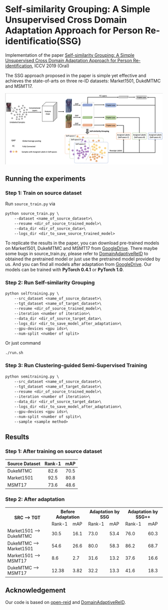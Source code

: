# Self-similarity Grouping: A Simple Unsupervised Cross Domain Adaptation Approach for Person Re-identificatio(SSG)
Implementation of the paper [Self-similarity Grouping: A Simple Unsupervised Cross Domain Adaptation Approach for Person Re-identification](https://arxiv.org/abs/1811.10144), ICCV 2019 (Oral)


The SSG approach proposed in the paper is simple yet effective and achieves the state-of-arts on three re-ID datasets: Market1501, DukdMTMC and MSMT17.

![Illustration of the Self-similarity Grouping.](./figs/framework.png)

<!-- ## Setup

1. Datasets (source dataset and target dataset).
2. Pre-trained (on source dataset) model.

## Requirements

- PyTorch -->

## Running the experiments

### Step 1: Train on source dataset

Run `source_train.py` via

```shell
python source_train.py \
    --dataset <name_of_source_dataset>\
    --resume <dir_of_source_trained_model>\
    --data_dir <dir_of_source_data>\
    --logs_dir <dir_to_save_source_trained_model>
```

To replicate the results in the paper, you can download pre-trained models on Market1501, DukeMTMC and MSMT17 from [GoogleDrive](https://drive.google.com/file/d/1Z94qbsjuAQ9sLeEzURPstQxa3gluZIPJ/view?usp=sharing). There maybe some bugs in source_train.py, please refer to [DomainAdaptiveReID](https://github.com/LcDog/DomainAdaptiveReID) to obtained the pretrained model or just use the pretrained model provided by us.
And you can find all models after adaptation from [GoogleDrive](https://drive.google.com/file/d/1BUp1fbjKTZGjL8WGCx3yUp2GXD10EdxC/view?usp=sharing). Our models can be trained with __PyTorch 0.4.1__ or __PyTorch 1.0__.

### Step 2: Run Self-similarity Grouping

```shell
python selftraining.py \
    --src_dataset <name_of_source_dataset>\
    --tgt_dataset <name_of_target_dataset>\
    --resume <dir_of_source_trained_model>\
    --iteration <number of iteration>\
    --data_dir <dir_of_source_target_data>\
    --logs_dir <dir_to_save_model_after_adaptation>\
    --gpu-devices <gpu ids>\
    --num-split <number of split>
```
Or just command
```shell
./run.sh
```
### Step 3: Run Clustering-guided Semi-Supervised Training
```shell
python semitraining.py \
    --src_dataset <name_of_source_dataset>\
    --tgt_dataset <name_of_target_dataset>\
    --resume <dir_of_source_trained_model>\
    --iteration <number of iteration>\
    --data_dir <dir_of_source_target_data>\
    --logs_dir <dir_to_save_model_after_adaptation>\
    --gpu-devices <gpu ids>\
    --num-split <number of split>\
    --sample <sample method>
```

## Results

### Step 1: After training on source dataset

| Source Dataset | Rank-1 | mAP |
| :--- | :---: | :---: |
| DukeMTMC | 82.6 | 70.5 |
| Market1501 | 92.5 | 80.8 |
| MSMT17 | 73.6 | 48.6 |

### Step 2: After adaptation

<!-- markdownlint-disable MD033 -->
<table>
    <tr>
        <th rowspan="2">SRC --&gt; TGT</th>
        <th colspan="2">Before Adaptation</th>
        <th colspan="2">Adaptation by SSG</th>
        <th colspan="2">Adaptation by SSG++</th>
    </tr>
    <tr>
        <td>Rank-1</td>
        <td>mAP</td>
        <td>Rank-1</td>
        <td>mAP</td>
        <td>Rank-1</td>
        <td>mAP</td>
    </tr>
    <tr><td>Market1501 --&gt; DukeMTMC</td><td>30.5</td><td>16.1</td><td>73.0</td><td>53.4</td><td>76.0</td><td>60.3</td></tr>
    <tr><td>DukeMTMC --&gt; Market1501</td><td>54.6</td><td>26.6</td><td>80.0</td><td>58.3</td><td>86.2</td><td>68.7</td></tr>
    <tr><td>Market1501 --&gt; MSMT17 </td><td>8.6</td><td>2.7</td><td>31.6</td><td>13.2</td><td>37.6</td><td>16.6</td></tr>
    <tr><td>DukeMTMC --&gt; MSMT17 </td><td>12.38</td><td>3.82</td><td>32.2</td><td>13.3</td><td>41.6</td><td>18.3</td></tr>


</table>

## Acknowledgement

Our code is based on [open-reid](https://github.com/Cysu/open-reid) and [DomainAdaptiveReID](https://github.com/LcDog/DomainAdaptiveReID).

